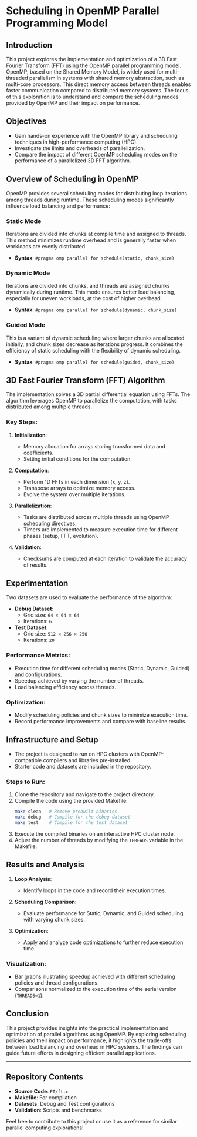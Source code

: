 # Scheduling in OpenMP Parallel Programming Model

## Introduction
This project explores the implementation and optimization of a 3D Fast Fourier Transform (FFT) using the OpenMP parallel programming model. OpenMP, based on the Shared Memory Model, is widely used for multi-threaded parallelism in systems with shared memory abstraction, such as multi-core processors. This direct memory access between threads enables faster communication compared to distributed memory systems. The focus of this exploration is to understand and compare the scheduling modes provided by OpenMP and their impact on performance.

## Objectives
- Gain hands-on experience with the OpenMP library and scheduling techniques in high-performance computing (HPC).
- Investigate the limits and overheads of parallelization.
- Compare the impact of different OpenMP scheduling modes on the performance of a parallelized 3D FFT algorithm.

## Overview of Scheduling in OpenMP
OpenMP provides several scheduling modes for distributing loop iterations among threads during runtime. These scheduling modes significantly influence load balancing and performance:

### Static Mode
Iterations are divided into chunks at compile time and assigned to threads. This method minimizes runtime overhead and is generally faster when workloads are evenly distributed.
- **Syntax**: `#pragma omp parallel for schedule(static, chunk_size)`

### Dynamic Mode
Iterations are divided into chunks, and threads are assigned chunks dynamically during runtime. This mode ensures better load balancing, especially for uneven workloads, at the cost of higher overhead.
- **Syntax**: `#pragma omp parallel for schedule(dynamic, chunk_size)`

### Guided Mode
This is a variant of dynamic scheduling where larger chunks are allocated initially, and chunk sizes decrease as iterations progress. It combines the efficiency of static scheduling with the flexibility of dynamic scheduling.
- **Syntax**: `#pragma omp parallel for schedule(guided, chunk_size)`

## 3D Fast Fourier Transform (FFT) Algorithm
The implementation solves a 3D partial differential equation using FFTs. The algorithm leverages OpenMP to parallelize the computation, with tasks distributed among multiple threads.

### Key Steps:
1. **Initialization**:
   - Memory allocation for arrays storing transformed data and coefficients.
   - Setting initial conditions for the computation.

2. **Computation**:
   - Perform 1D FFTs in each dimension (x, y, z).
   - Transpose arrays to optimize memory access.
   - Evolve the system over multiple iterations.

3. **Parallelization**:
   - Tasks are distributed across multiple threads using OpenMP scheduling directives.
   - Timers are implemented to measure execution time for different phases (setup, FFT, evolution).

4. **Validation**:
   - Checksums are computed at each iteration to validate the accuracy of results.

## Experimentation
Two datasets are used to evaluate the performance of the algorithm:
- **Debug Dataset**:
  - Grid size: `64 × 64 × 64`
  - Iterations: `6`
- **Test Dataset**:
  - Grid size: `512 × 256 × 256`
  - Iterations: `20`

### Performance Metrics:
- Execution time for different scheduling modes (Static, Dynamic, Guided) and configurations.
- Speedup achieved by varying the number of threads.
- Load balancing efficiency across threads.

### Optimization:
- Modify scheduling policies and chunk sizes to minimize execution time.
- Record performance improvements and compare with baseline results.

## Infrastructure and Setup
- The project is designed to run on HPC clusters with OpenMP-compatible compilers and libraries pre-installed.
- Starter code and datasets are included in the repository.

### Steps to Run:
1. Clone the repository and navigate to the project directory.
2. Compile the code using the provided Makefile:
   ```bash
   make clean   # Remove prebuilt binaries
   make debug   # Compile for the debug dataset
   make test    # Compile for the test dataset
   ```
3. Execute the compiled binaries on an interactive HPC cluster node.
4. Adjust the number of threads by modifying the `THREADS` variable in the Makefile.

## Results and Analysis
1. **Loop Analysis**:
   - Identify loops in the code and record their execution times.

2. **Scheduling Comparison**:
   - Evaluate performance for Static, Dynamic, and Guided scheduling with varying chunk sizes.

3. **Optimization**:
   - Apply and analyze code optimizations to further reduce execution time.

### Visualization:
- Bar graphs illustrating speedup achieved with different scheduling policies and thread configurations.
- Comparisons normalized to the execution time of the serial version (`THREADS=1`).

## Conclusion
This project provides insights into the practical implementation and optimization of parallel algorithms using OpenMP. By exploring scheduling policies and their impact on performance, it highlights the trade-offs between load balancing and overhead in HPC systems. The findings can guide future efforts in designing efficient parallel applications.

---

## Repository Contents
- **Source Code**: `FT/ft.c`
- **Makefile**: For compilation
- **Datasets**: Debug and Test configurations
- **Validation**: Scripts and benchmarks

Feel free to contribute to this project or use it as a reference for similar parallel computing explorations!

